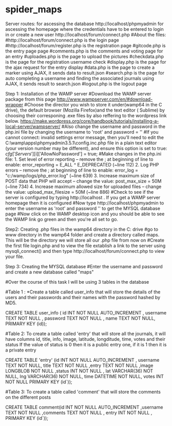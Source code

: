 # spider_maps

Server routes: for ascessing the database http://localhost/phpmyadmin for ascessing the homepage where the credentials have to be entered to login in or create a new user http://localhost/forum/connect.php 
#About the files: #http://localhost/forum/connect.php is the login page 
#http://localhost/forum/register.php is the registration page #gitcode.php is the entry page page #comments.php is the comments and voting page for an entry #uploades.php is the page to upload the pictures 
#checkdata.php is the page for the registration username check
#display.php is the page for the ajax request for the entry display
#data.php is the page to create a marker using AJAX, it sends data to result.json
#search.php  is the page for auto completing a username and finding the associated journals using  AJAX, it sends result to search.json
#logout.php is the logout page 


Step 1: Installation of the WAMP server #Download the WAMP server package from this page http://www.wampserver.com/en/#download-wrapper #Choose the director you wish to store it under(wamp64 in the C drive), the default browser (Mozilla Firefox)and the text editor ( Sublime) by choosing their corresponing .exe files by also reffering to the wordpress link below. https://make.wordpress.org/core/handbook/tutorials/installing-a-local-server/wampserver/ #Also change the username and password in the php.ini file by changing the username to 'root' and password = '' #If you cannot connect: invalid settings error message, then you’ll need to edit the C:\wamp\apps\phpmyadmin3.5.1\config.inc.php file in a plain text editor (your version number may be different), and ensure this option is set to true: $cfg['Servers'][$i]['AllowNoPassword'] = true; #Make changes in the php.ini file: 1. Set level of error reporting – remove the ; at beginning of line to enable: error_reporting = E_ALL ^ E_DEPRECATED (~line 112) 2. Log PHP errors – remove the ; at beginning of line to enable: error_log = "c:/wamp/logs/php_error.log" (~line 639) 3. Increase maximum size of POST data that PHP will accept – change the value: post_max_size = 50M (~line 734) 4. Increase maximum allowed size for uploaded files – change the value: upload_max_filesize = 50M (~line 886) #Check to see if the server is configured by typing http://localhost . If you get a WAMP server homepage then it is configured #Now type http://localhost/phpmyadmin to enter the username as 'root' and password '' to get the MYSQL database page #Now click on the WAMP desktop icon and you should be able to see the WAMP link go green and then you're all set to go.

Step2: Creating .php files in the wamp64 directory in the C: drive #go to www directory in the wamp64 folder and create a directory called maps. This will be the directory we will store all our .php file from now on #Create the first file login.php and to view the file extablish a link to the server using mysqli_connect() and then type http://localhost/forum/connect.php to view your file.

Step 3: Creating the MYSQL database #Enter the username and password and create a new database called "maps" 

#Over the course of this task I will be using 3 tables in the database 

#Table 1 : *Create a table called user_info that will store the details of the users and their passwords and their names with the password hashed by MD5.

CREATE TABLE user_info ( id INT NOT NULL AUTO_INCREMENT , username TEXT NOT NULL , password TEXT NOT NULL , name TEXT NOT NULL, PRIMARY KEY (id));



#Table 2: To create a table called 'entry' that will store all the journals, it will have columns id, title, info, image, latitude, longditude, time, votes and their status If the value of status is 0 then it is a public entry one, if it is 1 then it is a private entry

CREATE TABLE 'entry' (id INT NOT NULL AUTO_INCREMENT , username TEXT NOT NULL, title TEXT NOT NULL ,entry TEXT NOT NULL ,image LONGBLOB NOT NULL ,status INT NOT NULL , lat VARCHAR(36) NOT NULL, lng VARCHAR(36) NOT NULL, time DATETIME NOT NULL, votes INT NOT NULL PRIMARY KEY (id`));

#Table 3: To create a table called 'comment' that will store the comments on the different posts

CREATE TABLE comment(id INT NOT NULL AUTO_INCREMENT ,username TEXT NOT NULL ,comments TEXT NOT NULL , entry INT NOT NULL , PRIMARY KEY (id`));
